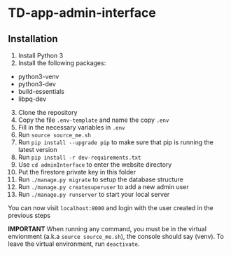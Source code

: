 # TD-app-admin-interface

## Installation
1. Install Python 3
2. Install the following packages:
  - python3-venv
  - python3-dev
  - build-essentials
  - libpq-dev
3. Clone the repository
4. Copy the file `.env-template` and name the copy `.env`
5. Fill in the necessary variables in `.env`
6. Run `source source_me.sh`
7. Run `pip install --upgrade pip` to make sure that pip is running the latest version
8. Run `pip install -r dev-requirements.txt`
9. Use `cd adminInterface` to enter the website directory
10. Put the firestore private key in this folder
11. Run `./manage.py migrate` to setup the database structure
12. Run `./manage.py createsuperuser` to add a new admin user
13. Run `./manage.py runserver` to start your local server

You can now visit `localhost:8000` and login with the user created in the previous steps

**IMPORTANT** When running any command, you must be in the virtual envionment (a.k.a `source source_me.sh`), the console should say (venv). To leave the virtual environment, run `deactivate`.
